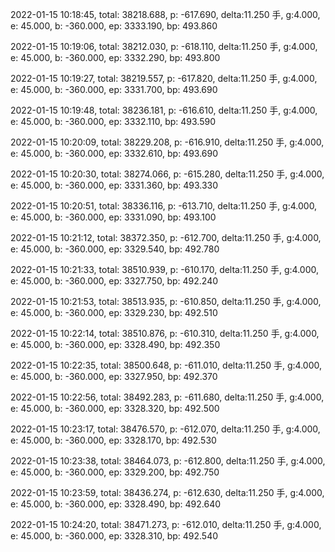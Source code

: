 2022-01-15 10:18:45, total: 38218.688, p: -617.690, delta:11.250 手, g:4.000, e: 45.000, b: -360.000, ep: 3333.190, bp: 493.860

2022-01-15 10:19:06, total: 38212.030, p: -618.110, delta:11.250 手, g:4.000, e: 45.000, b: -360.000, ep: 3332.290, bp: 493.800

2022-01-15 10:19:27, total: 38219.557, p: -617.820, delta:11.250 手, g:4.000, e: 45.000, b: -360.000, ep: 3331.700, bp: 493.690

2022-01-15 10:19:48, total: 38236.181, p: -616.610, delta:11.250 手, g:4.000, e: 45.000, b: -360.000, ep: 3332.110, bp: 493.590

2022-01-15 10:20:09, total: 38229.208, p: -616.910, delta:11.250 手, g:4.000, e: 45.000, b: -360.000, ep: 3332.610, bp: 493.690

2022-01-15 10:20:30, total: 38274.066, p: -615.280, delta:11.250 手, g:4.000, e: 45.000, b: -360.000, ep: 3331.360, bp: 493.330

2022-01-15 10:20:51, total: 38336.116, p: -613.710, delta:11.250 手, g:4.000, e: 45.000, b: -360.000, ep: 3331.090, bp: 493.100

2022-01-15 10:21:12, total: 38372.350, p: -612.700, delta:11.250 手, g:4.000, e: 45.000, b: -360.000, ep: 3329.540, bp: 492.780

2022-01-15 10:21:33, total: 38510.939, p: -610.170, delta:11.250 手, g:4.000, e: 45.000, b: -360.000, ep: 3327.750, bp: 492.240

2022-01-15 10:21:53, total: 38513.935, p: -610.850, delta:11.250 手, g:4.000, e: 45.000, b: -360.000, ep: 3329.230, bp: 492.510

2022-01-15 10:22:14, total: 38510.876, p: -610.310, delta:11.250 手, g:4.000, e: 45.000, b: -360.000, ep: 3328.490, bp: 492.350

2022-01-15 10:22:35, total: 38500.648, p: -611.010, delta:11.250 手, g:4.000, e: 45.000, b: -360.000, ep: 3327.950, bp: 492.370

2022-01-15 10:22:56, total: 38492.283, p: -611.680, delta:11.250 手, g:4.000, e: 45.000, b: -360.000, ep: 3328.320, bp: 492.500

2022-01-15 10:23:17, total: 38476.570, p: -612.070, delta:11.250 手, g:4.000, e: 45.000, b: -360.000, ep: 3328.170, bp: 492.530

2022-01-15 10:23:38, total: 38464.073, p: -612.800, delta:11.250 手, g:4.000, e: 45.000, b: -360.000, ep: 3329.200, bp: 492.750

2022-01-15 10:23:59, total: 38436.274, p: -612.630, delta:11.250 手, g:4.000, e: 45.000, b: -360.000, ep: 3328.490, bp: 492.640

2022-01-15 10:24:20, total: 38471.273, p: -612.010, delta:11.250 手, g:4.000, e: 45.000, b: -360.000, ep: 3328.310, bp: 492.540